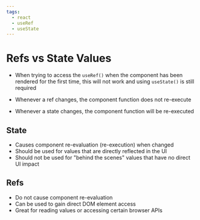 ```yaml
---
tags:
  - react
  - useRef
  - useState
---
```

# Refs vs State Values

* When trying to access the `useRef()` when the component has been rendered for the first time, this will not work and using `useState()` is still required

* Whenever a ref changes, the component function does not re-execute
* Whenever a state changes, the component function will be re-executed


## State
* Causes component re-evaluation (re-execution) when changed
* Should be used for values that are directly reflected in the UI
* Should not be used for "behind the scenes" values that have no direct UI impact

## Refs
* Do not cause component re-evaluation
* Can be used to gain direct DOM element access
* Great for reading values or accessing certain browser APIs

